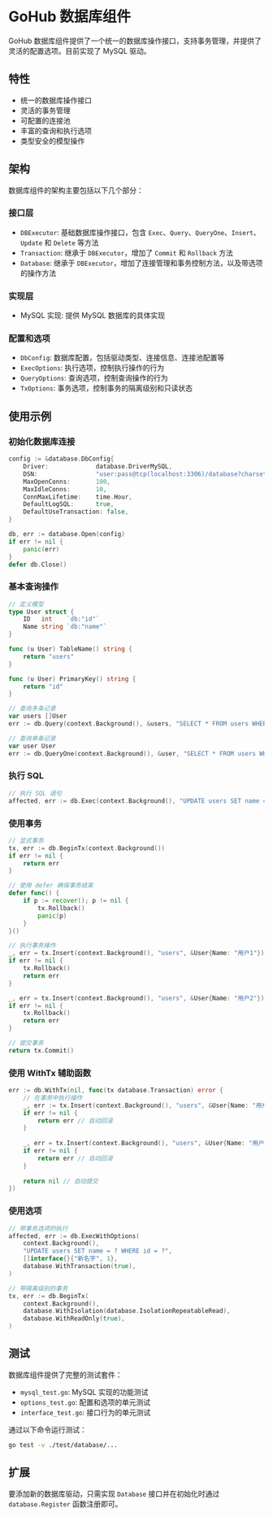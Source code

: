 # GoHub 数据库组件

GoHub 数据库组件提供了一个统一的数据库操作接口，支持事务管理，并提供了灵活的配置选项。目前实现了 MySQL 驱动。

## 特性

- 统一的数据库操作接口
- 灵活的事务管理
- 可配置的连接池
- 丰富的查询和执行选项
- 类型安全的模型操作

## 架构

数据库组件的架构主要包括以下几个部分：

### 接口层

- `DBExecutor`: 基础数据库操作接口，包含 `Exec`、`Query`、`QueryOne`、`Insert`、`Update` 和 `Delete` 等方法
- `Transaction`: 继承于 `DBExecutor`，增加了 `Commit` 和 `Rollback` 方法
- `Database`: 继承于 `DBExecutor`，增加了连接管理和事务控制方法，以及带选项的操作方法

### 实现层

- MySQL 实现: 提供 MySQL 数据库的具体实现

### 配置和选项

- `DbConfig`: 数据库配置，包括驱动类型、连接信息、连接池配置等
- `ExecOptions`: 执行选项，控制执行操作的行为
- `QueryOptions`: 查询选项，控制查询操作的行为
- `TxOptions`: 事务选项，控制事务的隔离级别和只读状态

## 使用示例

### 初始化数据库连接

```go
config := &database.DbConfig{
    Driver:             database.DriverMySQL,
    DSN:                "user:pass@tcp(localhost:3306)/database?charset=utf8mb4&parseTime=True",
    MaxOpenConns:       100,
    MaxIdleConns:       10,
    ConnMaxLifetime:    time.Hour,
    DefaultLogSQL:      true,
    DefaultUseTransaction: false,
}

db, err := database.Open(config)
if err != nil {
    panic(err)
}
defer db.Close()
```

### 基本查询操作

```go
// 定义模型
type User struct {
    ID   int    `db:"id"`
    Name string `db:"name"`
}

func (u User) TableName() string {
    return "users"
}

func (u User) PrimaryKey() string {
    return "id"
}

// 查询多条记录
var users []User
err := db.Query(context.Background(), &users, "SELECT * FROM users WHERE age > ?", 18)

// 查询单条记录
var user User
err := db.QueryOne(context.Background(), &user, "SELECT * FROM users WHERE id = ?", 1)
```

### 执行 SQL

```go
// 执行 SQL 语句
affected, err := db.Exec(context.Background(), "UPDATE users SET name = ? WHERE id = ?", "新名字", 1)
```

### 使用事务

```go
// 显式事务
tx, err := db.BeginTx(context.Background())
if err != nil {
    return err
}

// 使用 defer 确保事务结束
defer func() {
    if p := recover(); p != nil {
        tx.Rollback()
        panic(p)
    }
}()

// 执行事务操作
_, err = tx.Insert(context.Background(), "users", &User{Name: "用户1"})
if err != nil {
    tx.Rollback()
    return err
}

_, err = tx.Insert(context.Background(), "users", &User{Name: "用户2"})
if err != nil {
    tx.Rollback()
    return err
}

// 提交事务
return tx.Commit()
```

### 使用 WithTx 辅助函数

```go
err := db.WithTx(nil, func(tx database.Transaction) error {
    // 在事务中执行操作
    _, err := tx.Insert(context.Background(), "users", &User{Name: "用户1"})
    if err != nil {
        return err // 自动回滚
    }
    
    _, err = tx.Insert(context.Background(), "users", &User{Name: "用户2"})
    if err != nil {
        return err // 自动回滚
    }
    
    return nil // 自动提交
})
```

### 使用选项

```go
// 带事务选项的执行
affected, err := db.ExecWithOptions(
    context.Background(),
    "UPDATE users SET name = ? WHERE id = ?",
    []interface{}{"新名字", 1},
    database.WithTransaction(true),
)

// 带隔离级别的事务
tx, err := db.BeginTx(
    context.Background(),
    database.WithIsolation(database.IsolationRepeatableRead),
    database.WithReadOnly(true),
)
```

## 测试

数据库组件提供了完整的测试套件：

- `mysql_test.go`: MySQL 实现的功能测试
- `options_test.go`: 配置和选项的单元测试
- `interface_test.go`: 接口行为的单元测试

通过以下命令运行测试：

```bash
go test -v ./test/database/...
```

## 扩展

要添加新的数据库驱动，只需实现 `Database` 接口并在初始化时通过 `database.Register` 函数注册即可。 